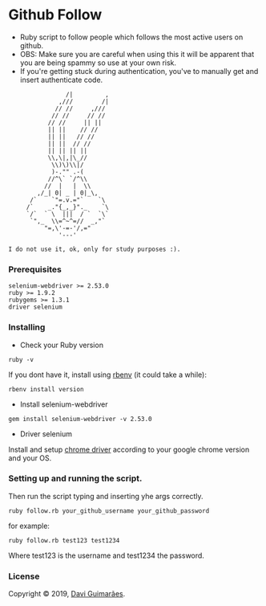 # Github Follow

* Ruby script to follow people which follows the most active users on github.
* OBS: Make sure you are careful when using this it will be apparent that you are being spammy so use at your own risk.
* If you're getting stuck during authentication, you've to manually get and insert authenticate code.

```
                /|         ,
              ,///        /|
             // //     ,///
            // //     // //
           // //     || ||
           || ||    // //
           || ||   // //
           || ||  // //
           || || || ||
           \\,\|,|\_//
            \\)\)\\|/
            )-."" .-(
           //^\` `/^\\
          //  |   |  \\
        ,/_| 0| _ | 0|_\,
      /`    `"=.v.="`    `\
     /`    _."{_,_}"._    `\
     `/`  ` \  |||  / `  `\`
      `",_  \\=^~^=//  _,"`
          "=,\'-=-'/,="
              '---'

I do not use it, ok, only for study purposes :).
```

### Prerequisites

```
selenium-webdriver >= 2.53.0
ruby >= 1.9.2
rubygems >= 1.3.1
driver selenium
```

### Installing

* Check your Ruby version

```shell
ruby -v
```

If you dont have it, install using [rbenv](https://github.com/rbenv/rbenv) (it could take a while):

```shell
rbenv install version
```

* Install selenium-webdriver

```shell
gem install selenium-webdriver -v 2.53.0
```

* Driver selenium

Install and setup [chrome driver](https://chromedriver.chromium.org/downloads) according to your google chrome version and your OS.

### Setting up and running the script.

Then run the script typing and inserting yhe args correctly.

```shell
ruby follow.rb your_github_username your_github_password
```

for example: 

```shell
ruby follow.rb test123 test1234
```

Where test123 is the username and test1234 the password.

### License

Copyright © 2019, [Davi Guimarães](https://github.com/davigl).
